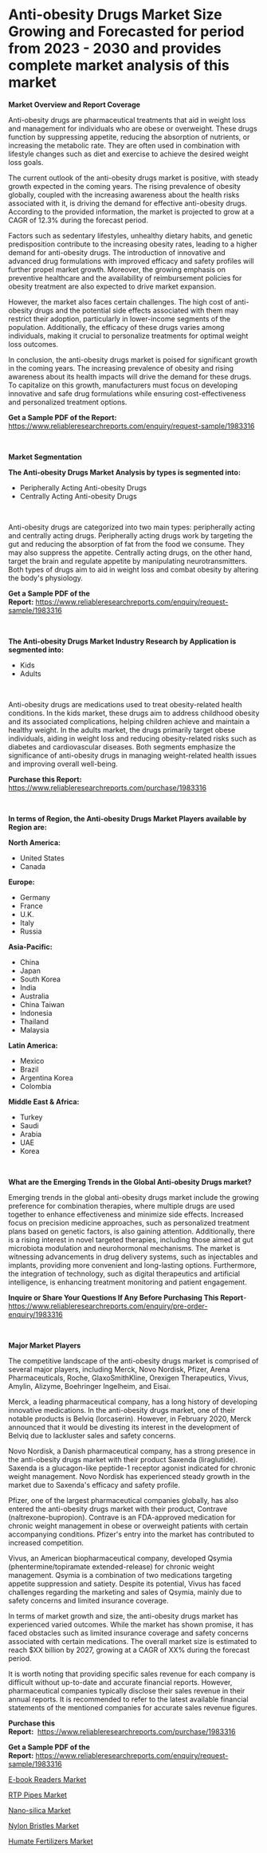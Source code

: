 <p><h1>Anti-obesity Drugs Market Size Growing and Forecasted for period from 2023 - 2030 and provides complete market analysis of this market</h1></p><p><strong>Market Overview and Report Coverage</strong></p>
<p><p>Anti-obesity drugs are pharmaceutical treatments that aid in weight loss and management for individuals who are obese or overweight. These drugs function by suppressing appetite, reducing the absorption of nutrients, or increasing the metabolic rate. They are often used in combination with lifestyle changes such as diet and exercise to achieve the desired weight loss goals.</p><p>The current outlook of the anti-obesity drugs market is positive, with steady growth expected in the coming years. The rising prevalence of obesity globally, coupled with the increasing awareness about the health risks associated with it, is driving the demand for effective anti-obesity drugs. According to the provided information, the market is projected to grow at a CAGR of 12.3% during the forecast period.</p><p>Factors such as sedentary lifestyles, unhealthy dietary habits, and genetic predisposition contribute to the increasing obesity rates, leading to a higher demand for anti-obesity drugs. The introduction of innovative and advanced drug formulations with improved efficacy and safety profiles will further propel market growth. Moreover, the growing emphasis on preventive healthcare and the availability of reimbursement policies for obesity treatment are also expected to drive market expansion.</p><p>However, the market also faces certain challenges. The high cost of anti-obesity drugs and the potential side effects associated with them may restrict their adoption, particularly in lower-income segments of the population. Additionally, the efficacy of these drugs varies among individuals, making it crucial to personalize treatments for optimal weight loss outcomes.</p><p>In conclusion, the anti-obesity drugs market is poised for significant growth in the coming years. The increasing prevalence of obesity and rising awareness about its health impacts will drive the demand for these drugs. To capitalize on this growth, manufacturers must focus on developing innovative and safe drug formulations while ensuring cost-effectiveness and personalized treatment options.</p></p>
<p><strong>Get a Sample PDF of the Report:</strong> <a href="https://www.reliableresearchreports.com/enquiry/request-sample/1983316">https://www.reliableresearchreports.com/enquiry/request-sample/1983316</a></p>
<p>&nbsp;</p>
<p><strong>Market Segmentation</strong></p>
<p><strong>The Anti-obesity Drugs Market Analysis by types is segmented into:</strong></p>
<p><ul><li>Peripherally Acting Anti-obesity Drugs</li><li>Centrally Acting Anti-obesity Drugs</li></ul></p>
<p>&nbsp;</p>
<p><p>Anti-obesity drugs are categorized into two main types: peripherally acting and centrally acting drugs. Peripherally acting drugs work by targeting the gut and reducing the absorption of fat from the food we consume. They may also suppress the appetite. Centrally acting drugs, on the other hand, target the brain and regulate appetite by manipulating neurotransmitters. Both types of drugs aim to aid in weight loss and combat obesity by altering the body's physiology.</p></p>
<p><strong>Get a Sample PDF of the Report:</strong>&nbsp;<a href="https://www.reliableresearchreports.com/enquiry/request-sample/1983316">https://www.reliableresearchreports.com/enquiry/request-sample/1983316</a></p>
<p>&nbsp;</p>
<p><strong>The Anti-obesity Drugs Market Industry Research by Application is segmented into:</strong></p>
<p><ul><li>Kids</li><li>Adults</li></ul></p>
<p>&nbsp;</p>
<p><p>Anti-obesity drugs are medications used to treat obesity-related health conditions. In the kids market, these drugs aim to address childhood obesity and its associated complications, helping children achieve and maintain a healthy weight. In the adults market, the drugs primarily target obese individuals, aiding in weight loss and reducing obesity-related risks such as diabetes and cardiovascular diseases. Both segments emphasize the significance of anti-obesity drugs in managing weight-related health issues and improving overall well-being.</p></p>
<p><strong>Purchase this Report:</strong>&nbsp; <a href="https://www.reliableresearchreports.com/purchase/1983316">https://www.reliableresearchreports.com/purchase/1983316</a></p>
<p>&nbsp;</p>
<p><strong>In terms of Region, the Anti-obesity Drugs Market Players available by Region are:</strong></p>
<p>
    <p> <strong> North America: </strong>
        <ul>
            <li>United States</li>
            <li>Canada</li>
        </ul>
        </p> 
    <p> <strong> Europe: </strong>
        <ul>
            <li>Germany</li>
            <li>France</li>
            <li>U.K.</li>
            <li>Italy</li>
            <li>Russia</li>
        </ul>
        </p> 
    <p> <strong> Asia-Pacific: </strong>
        <ul>
            <li>China</li>
            <li>Japan</li>
            <li>South Korea</li>
            <li>India</li>
            <li>Australia</li>
            <li>China Taiwan</li>
            <li>Indonesia</li>
            <li>Thailand</li>
            <li>Malaysia</li>
        </ul>
        </p> 
    <p> <strong> Latin America: </strong>
        <ul>
            <li>Mexico</li>
            <li>Brazil</li>
            <li>Argentina Korea</li>
            <li>Colombia</li>
        </ul>
        </p> 
    <p> <strong> Middle East & Africa: </strong>
        <ul>
            <li>Turkey</li>
            <li>Saudi</li>
            <li>Arabia</li>
            <li>UAE</li>
            <li>Korea</li>
        </ul>
    </p>
    </p>
<p>&nbsp;</p>
<p><strong>What are the Emerging Trends in the Global Anti-obesity Drugs market?</strong></p>
<p><p>Emerging trends in the global anti-obesity drugs market include the growing preference for combination therapies, where multiple drugs are used together to enhance effectiveness and minimize side effects. Increased focus on precision medicine approaches, such as personalized treatment plans based on genetic factors, is also gaining attention. Additionally, there is a rising interest in novel targeted therapies, including those aimed at gut microbiota modulation and neurohormonal mechanisms. The market is witnessing advancements in drug delivery systems, such as injectables and implants, providing more convenient and long-lasting options. Furthermore, the integration of technology, such as digital therapeutics and artificial intelligence, is enhancing treatment monitoring and patient engagement.</p></p>
<p><strong>Inquire or Share Your Questions If Any Before Purchasing This Report</strong>- <a href="https://www.reliableresearchreports.com/enquiry/pre-order-enquiry/1983316">https://www.reliableresearchreports.com/enquiry/pre-order-enquiry/1983316</a></p>
<p>&nbsp;</p>
<p><strong>Major Market Players</strong></p>
<p><p>The competitive landscape of the anti-obesity drugs market is comprised of several major players, including Merck, Novo Nordisk, Pfizer, Arena Pharmaceuticals, Roche, GlaxoSmithKline, Orexigen Therapeutics, Vivus, Amylin, Alizyme, Boehringer Ingelheim, and Eisai.</p><p>Merck, a leading pharmaceutical company, has a long history of developing innovative medications. In the anti-obesity drugs market, one of their notable products is Belviq (lorcaserin). However, in February 2020, Merck announced that it would be divesting its interest in the development of Belviq due to lackluster sales and safety concerns.</p><p>Novo Nordisk, a Danish pharmaceutical company, has a strong presence in the anti-obesity drugs market with their product Saxenda (liraglutide). Saxenda is a glucagon-like peptide-1 receptor agonist indicated for chronic weight management. Novo Nordisk has experienced steady growth in the market due to Saxenda's efficacy and safety profile.</p><p>Pfizer, one of the largest pharmaceutical companies globally, has also entered the anti-obesity drugs market with their product, Contrave (naltrexone-bupropion). Contrave is an FDA-approved medication for chronic weight management in obese or overweight patients with certain accompanying conditions. Pfizer's entry into the market has contributed to increased competition.</p><p>Vivus, an American biopharmaceutical company, developed Qsymia (phentermine/topiramate extended-release) for chronic weight management. Qsymia is a combination of two medications targeting appetite suppression and satiety. Despite its potential, Vivus has faced challenges regarding the marketing and sales of Qsymia, mainly due to safety concerns and limited insurance coverage.</p><p>In terms of market growth and size, the anti-obesity drugs market has experienced varied outcomes. While the market has shown promise, it has faced obstacles such as limited insurance coverage and safety concerns associated with certain medications. The overall market size is estimated to reach $XX billion by 2027, growing at a CAGR of XX% during the forecast period.</p><p>It is worth noting that providing specific sales revenue for each company is difficult without up-to-date and accurate financial reports. However, pharmaceutical companies typically disclose their sales revenue in their annual reports. It is recommended to refer to the latest available financial statements of the mentioned companies for accurate sales revenue figures.</p></p>
<p><strong>Purchase this Report:</strong>&nbsp;&nbsp;<a href="https://www.reliableresearchreports.com/purchase/1983316">https://www.reliableresearchreports.com/purchase/1983316</a></p>
<p></p>
<p><strong>Get a Sample PDF of the Report:</strong>&nbsp;<a href="https://www.reliableresearchreports.com/enquiry/request-sample/1983316">https://www.reliableresearchreports.com/enquiry/request-sample/1983316</a></p>
<p><p><a href="https://github.com/CliffMedina6/Market-Research-Report-List-1/blob/main/e-book-readers-market.md">E-book Readers Market</a></p><p><a href="https://medium.com/@anamariaagolli86/rtp-pipes-market-report-reveals-the-latest-trends-and-growth-opportunities-of-this-market-ce15e13294d7">RTP Pipes Market</a></p><p><a href="https://www.linkedin.com/pulse/nano-silica-market-share-amp-new-trends-analysis-report-type-omoue/">Nano-silica Market</a></p><p><a href="https://medium.com/@jessicaelliott65/nylon-bristles-market-comprehensive-assessment-by-type-application-and-geography-cd7df864bc63">Nylon Bristles Market</a></p><p><a href="https://www.linkedin.com/pulse/humate-fertilizers-market-insights-players-forecast-till-2030-s3y8e/">Humate Fertilizers Market</a></p></p>